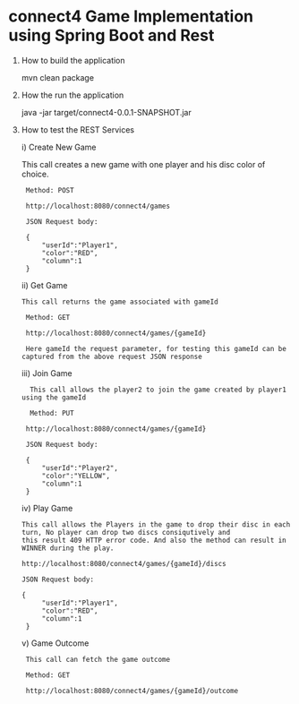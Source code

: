 # connect4 Game Implementation using Spring Boot and Rest

1. How to build the application
   
   mvn clean package

2. How the run the application
   
   java -jar target/connect4-0.0.1-SNAPSHOT.jar
	
3. How to test the REST Services
   
   i) Create New Game
      
      This call creates a new game with one player and his disc color of choice.
   
   		Method: POST
   
   		http://localhost:8080/connect4/games
   
   		JSON Request body:
   		
   		{
			"userId":"Player1",
			"color":"RED",
			"column":1
   		}
   
   
   ii) Get Game
       
       This call returns the game associated with gameId
   
   		Method: GET
   
   		http://localhost:8080/connect4/games/{gameId}
   		
   		Here gameId the request parameter, for testing this gameId can be captured from the above request JSON response
   
	iii) Join Game
	
	     This call allows the player2 to join the game created by player1 using the gameId
	
		 Method: PUT
	
		http://localhost:8080/connect4/games/{gameId}
   
   		JSON Request body:
   		
   		{
			"userId":"Player2",
			"color":"YELLOW",
			"column":1
   		}
   
   iv) Play Game
     
       This call allows the Players in the game to drop their disc in each turn, No player can drop two discs consiqutively and
       this result 409 HTTP error code. And also the method can result in WINNER during the play.
       
       http://localhost:8080/connect4/games/{gameId}/discs
   
   	   JSON Request body:
   	   
       {
			"userId":"Player1",
			"color":"RED",
			"column":1
   		}
   	
    v) Game Outcome
    
    	This call can fetch the game outcome
    	
    	Method: GET
    	
    	http://localhost:8080/connect4/games/{gameId}/outcome
    	
   		
   	
   